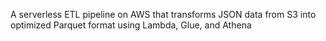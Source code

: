 A serverless ETL pipeline on AWS that transforms JSON data from S3 into optimized Parquet format using Lambda, Glue, and Athena